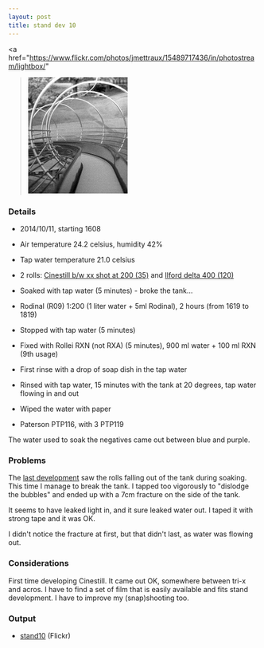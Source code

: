 ```yaml
---
layout: post
title: stand dev 10
---
```


<a
  href="https://www.flickr.com/photos/jmettraux/15489717436/in/photostream/lightbox/"
><img
  class="top-left"
  src="/images/stand10_tunnel.jpg"
  style="width: 200px;"
/></a>

### Details

* 2014/10/11, starting 1608
* Air temperature 24.2 celsius, humidity 42%
* Tap water temperature 21.0 celsius
* 2 rolls: [Cinestill b/w xx shot at 200 (35)](https://www.flickr.com/search/?tags=roll369&sort=date-posted-desc&user_id=48024574%40N00) and [Ilford delta 400 (120)](https://www.flickr.com/search/?tags=roll372&sort=date-posted-desc&user_id=48024574%40N00)
* Soaked with tap water (5 minutes) - broke the tank...
* Rodinal (R09) 1:200 (1 liter water + 5ml Rodinal), 2 hours (from 1619 to 1819)
* Stopped with tap water (5 minutes)
* Fixed with Rollei RXN (not RXA) (5 minutes), 900 ml water + 100 ml RXN (9th usage)
* First rinse with a drop of soap dish in the tap water
* Rinsed with tap water, 15 minutes with the tank at 20 degrees, tap water flowing in and out
* Wiped the water with paper

* Paterson PTP116, with 3 PTP119

The water used to soak the negatives came out between blue and purple.

### Problems

The [last development](2014-10-11-stand-dev-9.html) saw the rolls falling out of the tank during soaking. This time I manage to break the tank. I tapped too vigorously to "dislodge the bubbles" and ended up with a 7cm fracture on the side of the tank.

It seems to have leaked light in, and it sure leaked water out. I taped it with strong tape and it was OK.

I didn't notice the fracture at first, but that didn't last, as water was flowing out.


### Considerations

First time developing Cinestill. It came out OK, somewhere between tri-x and acros. I have to find a set of film that is easily available and fits stand development. I have to improve my (snap)shooting too.


### Output

* [stand10](https://www.flickr.com/search/?tags=stand10&sort=date-posted-desc&user_id=48024574%40N00) (Flickr)

